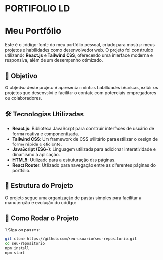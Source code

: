 # PORTIFOLIO LD

# Meu Portfólio

Este é o código-fonte do meu portfólio pessoal, criado para mostrar meus projetos e habilidades como desenvolvedor web. O projeto foi construído utilizando **React.js** e **Tailwind CSS**, oferecendo uma interface moderna e responsiva, além de um desempenho otimizado.

## 🎯 Objetivo

O objetivo deste projeto é apresentar minhas habilidades técnicas, exibir os projetos que desenvolvi e facilitar o contato com potenciais empregadores ou colaboradores.

## 🛠️ Tecnologias Utilizadas

- **React.js**: Biblioteca JavaScript para construir interfaces de usuário de forma reativa e componentizada.
- **Tailwind CSS**: Um framework de CSS utilitário para estilizar o design de forma rápida e eficiente.
- **JavaScript (ES6+)**: Linguagem utilizada para adicionar interatividade e dinamismo à aplicação.
- **HTML5**: Utilizado para a estruturação das páginas.
- **React Router**: Utilizado para navegação entre as diferentes páginas do portfólio.

## 📁 Estrutura do Projeto

O projeto segue uma organização de pastas simples para facilitar a manutenção e evolução do código:

## 🚀 Como Rodar o Projeto

1.Siga os passos:
   ```bash
   git clone https://github.com/seu-usuario/seu-repositorio.git
   cd seu-repositorio
   npm install
   npm start